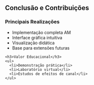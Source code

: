 ## Conclusão e Contribuições
<div class="grid-container" style="grid-template-columns: 30% 20%; align-items: center;">
  <div>
    <h3>Principais Realizações</h3>
    <ul>
      <li>Implementação completa AM</li>
      <li>Interface gráfica intuitiva</li>
      <li>Visualização didática</li>
      <li>Base para extensões futuras</li>
    </ul>
    
    <h3>Valor Educacional</h3>
    <ul>
      <li>Demonstração prática</li>
      <li>Laboratório virtual</li>
      <li>Estudos de efeitos de canal</li>
    </ul>
  </div>
  
</div>